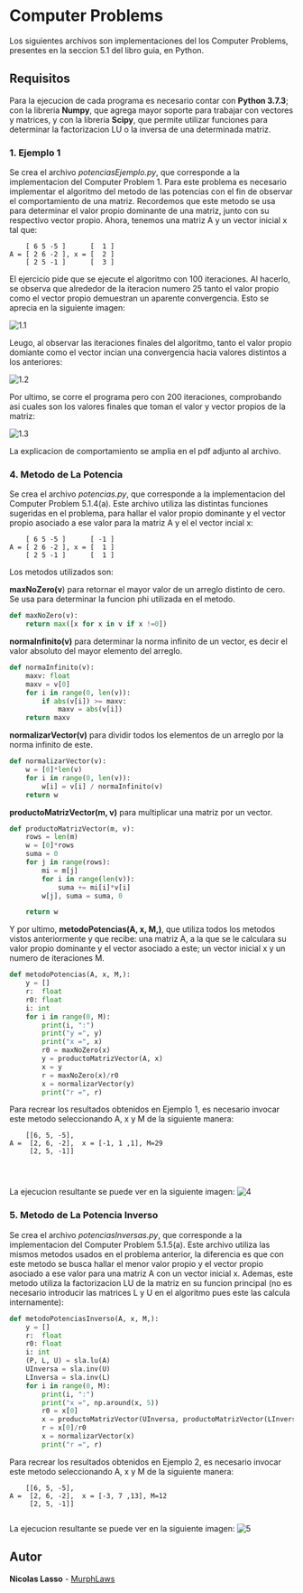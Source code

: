 # Computer Problems

Los siguientes archivos son implementaciones del los Computer Problems, presentes en la seccion 5.1 del libro guia, en Python.

## Requisitos

Para la ejecucion de cada programa es necesario contar con **Python 3.7.3**; con la libreria **Numpy**, que agrega mayor soporte para trabajar con vectores y matrices, y con la libreria **Scipy**, que permite utilizar funciones para determinar la factorizacion LU o la inversa de una determinada matriz.


### 1. Ejemplo 1

Se crea el archivo _potenciasEjemplo.py_, que corresponde a la implementacion del Computer Problem 1. Para este problema es necesario implementar el algoritmo del metodo de las potencias con el fin de observar el comportamiento de una matriz. Recordemos que este metodo se usa para determinar el valor propio dominante de una matriz, junto con su respectivo vector propio. Ahora, tenemos una matriz A y un vector inicial x tal que:

``` 
    [ 6 5 -5 ]      [  1 ]
A = [ 2 6 -2 ], x = [  2 ]
    [ 2 5 -1 ]      [  3 ]
```
El ejercicio pide que se ejecute el algoritmo con 100 iteraciones. Al hacerlo, se observa que alrededor de la iteracion numero 25 tanto el valor propio como el vector propio demuestran un aparente convergencia. Esto se aprecia en la siguiente imagen:

![1.1](https://github.com/MurphLaws/metodo-de-la-potencias/blob/master/Problema1/1.1.png)

Leugo, al observar las iteraciones finales del algoritmo, tanto el valor propio domiante como el vector incian una convergencia hacia valores distintos a los anteriores:

![1.2](https://github.com/MurphLaws/metodo-de-la-potencias/blob/master/Problema1/1.2.png)

Por ultimo, se corre el programa pero con 200 iteraciones, comprobando asi cuales son los valores finales que toman el valor y vector propios de la matriz:

![1.3](https://github.com/MurphLaws/metodo-de-la-potencias/blob/master/Problema1/1.3.png)

La explicacion de comportamiento se amplia en el pdf adjunto al archivo.

### 4. Metodo de La Potencia

Se crea el archivo _potencias.py_, que corresponde a la implementacion del Computer Problem 5.1.4(a). Este archivo utiliza las distintas funciones sugeridas en el problema, para hallar el valor propio dominante y el vector propio asociado a ese valor para la matriz A y el el vector incial x:

``` 
    [ 6 5 -5 ]      [ -1 ]
A = [ 2 6 -2 ], x = [  1 ]
    [ 2 5 -1 ]      [  1 ]
```
Los metodos utilizados son:





**maxNoZero(v**) para retornar el mayor valor de un arreglo distinto de cero. Se usa para determinar la funcion phi utilizada en el metodo.  
```python
def maxNoZero(v):
    return max([x for x in v if x !=0])
```




**normaInfinito(v)** para determinar la norma infinito de un vector, es decir el valor absoluto del mayor elemento del arreglo.

```python
def normaInfinito(v):
    maxv: float
    maxv = v[0]
    for i in range(0, len(v)):
        if abs(v[i]) >= maxv:
            maxv = abs(v[i])
    return maxv
```






**normalizarVector(v)** para dividir todos los elementos de un arreglo por la norma infinito de este.
```python
def normalizarVector(v):
    w = [0]*len(v)
    for i in range(0, len(v)):
        w[i] = v[i] / normaInfinito(v)
    return w
```



**productoMatrizVector(m, v)** para multiplicar una matriz por un vector.

```python
def productoMatrizVector(m, v):
    rows = len(m)
    w = [0]*rows
    suma = 0
    for j in range(rows):
        mi = m[j]
        for i in range(len(v)):
            suma += mi[i]*v[i]
        w[j], suma = suma, 0

    return w
```





Y por ultimo, **metodoPotencias(A, x, M,)**, que utiliza todos los metodos vistos anteriormente y que recibe: una matriz A, a la que se le calculara su valor propio dominante y el vector asociado a este; un vector inicial x y un numero de iteraciones M.

```python
def metodoPotencias(A, x, M,):
    y = []
    r:  float
    r0: float
    i: int
    for i in range(0, M):
        print(i, ":")
        print("y =", y)
        print("x =", x)
        r0 = maxNoZero(x)
        y = productoMatrizVector(A, x)
        x = y
        r = maxNoZero(x)/r0
        x = normalizarVector(y)
        print("r =", r)

```
Para recrear los resultados obtenidos en Ejemplo 1, es necesario invocar este metodo seleccionando A, x y M de la siguiente manera:

```
    [[6, 5, -5],     
A =  [2, 6, -2],  x = [-1, 1 ,1], M=29
     [2, 5, -1]]    
    
                        
                        
```

La ejecucion resultante se puede ver en la siguiente imagen:
![4](https://github.com/MurphLaws/metodo-de-la-potencias/blob/master/Problema4/4.png)

### 5. Metodo de La Potencia Inverso

Se crea el archivo _potenciasInversas.py_, que corresponde a la implementacion del Computer Problem 5.1.5(a). Este archivo utiliza las mismos metodos usados en el problema anterior, la diferencia es que con este metodo se busca hallar el menor valor propio  y el vector propio asociado a ese valor para una matriz A con un vector inicial x. Ademas, este metodo utiliza la factorizacion LU de la matriz en su funcion principal (no es necesario introducir las matrices L y U en el algoritmo pues este las calcula internamente):


```python
def metodoPotenciasInverso(A, x, M,):
    y = []
    r:  float
    r0: float
    i: int
    (P, L, U) = sla.lu(A)
    UInversa = sla.inv(U)
    LInversa = sla.inv(L)
    for i in range(0, M):
        print(i, ":")
        print("x =", np.around(x, 5))
        r0 = x[0]
        x = productoMatrizVector(UInversa, productoMatrizVector(LInversa, x))
        r = x[0]/r0
        x = normalizarVector(x)
        print("r =", r)

```

Para recrear los resultados obtenidos en Ejemplo 2, es necesario invocar este metodo seleccionando A, x y M de la siguiente manera:

```
    [[6, 5, -5],     
A =  [2, 6, -2],  x = [-3, 7 ,13], M=12
     [2, 5, -1]]   
    
```
La ejecucion resultante se puede ver en la siguiente imagen:
![5](https://github.com/MurphLaws/metodo-de-la-potencias/blob/master/Problema5/5.png)

## Autor

**Nicolas Lasso** - [MurphLaws](https://github.com/MurphLaws)



